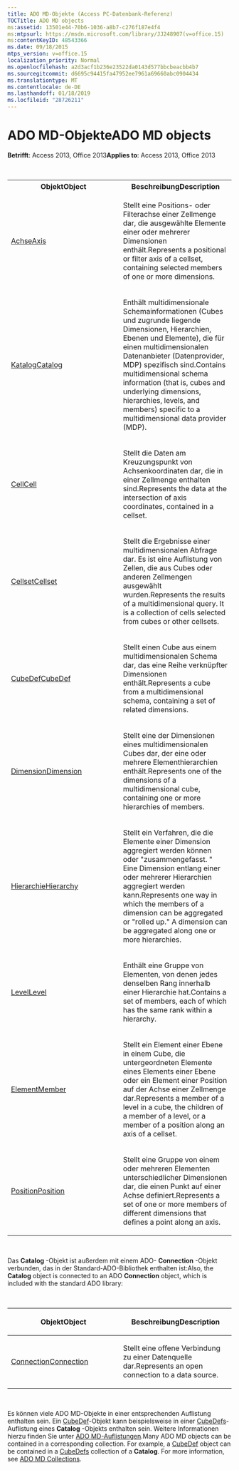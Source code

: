 ```yaml
---
title: ADO MD-Objekte (Access PC-Datenbank-Referenz)
TOCTitle: ADO MD objects
ms:assetid: 13501e44-70b6-1036-a8b7-c276f187e4f4
ms:mtpsurl: https://msdn.microsoft.com/library/JJ248907(v=office.15)
ms:contentKeyID: 48543366
ms.date: 09/18/2015
mtps_version: v=office.15
localization_priority: Normal
ms.openlocfilehash: a2d3acf1b236e23522da0143d577bbcbeacbb4b7
ms.sourcegitcommit: d6695c94415fa47952ee7961a69660abc0904434
ms.translationtype: MT
ms.contentlocale: de-DE
ms.lasthandoff: 01/18/2019
ms.locfileid: "28726211"
---
```

# <a name="ado-md-objects"></a><span data-ttu-id="7eb8f-102">ADO MD-Objekte</span><span class="sxs-lookup"><span data-stu-id="7eb8f-102">ADO MD objects</span></span>

<span data-ttu-id="7eb8f-103">**Betrifft**: Access 2013, Office 2013</span><span class="sxs-lookup"><span data-stu-id="7eb8f-103">**Applies to**: Access 2013, Office 2013</span></span>

<br/>

<table>
<colgroup>
<col style="width: 50%" />
<col style="width: 50%" />
</colgroup>
<tbody>
<tr class="even">
<th><span data-ttu-id="7eb8f-104">Objekt</span><span class="sxs-lookup"><span data-stu-id="7eb8f-104">Object</span></span></th>
<th><span data-ttu-id="7eb8f-105">Beschreibung</span><span class="sxs-lookup"><span data-stu-id="7eb8f-105">Description</span></span></th>
</tr>
<tr class="odd">
<td><p><span data-ttu-id="7eb8f-106"><a href="axis-object-ado-md.md">Achse</a></span><span class="sxs-lookup"><span data-stu-id="7eb8f-106"><a href="axis-object-ado-md.md">Axis</a></span></span></p></td>
<td><p><span data-ttu-id="7eb8f-107">Stellt eine Positions- oder Filterachse einer Zellmenge dar, die ausgewählte Elemente einer oder mehrerer Dimensionen enthält.</span><span class="sxs-lookup"><span data-stu-id="7eb8f-107">Represents a positional or filter axis of a cellset, containing selected members of one or more dimensions.</span></span></p></td>
</tr>
<tr class="even">
<td><p><span data-ttu-id="7eb8f-108"><a href="catalog-object-ado-md.md">Katalog</a></span><span class="sxs-lookup"><span data-stu-id="7eb8f-108"><a href="catalog-object-ado-md.md">Catalog</a></span></span></p></td>
<td><p><span data-ttu-id="7eb8f-109">Enthält multidimensionale Schemainformationen (Cubes und zugrunde liegende Dimensionen, Hierarchien, Ebenen und Elemente), die für einen multidimensionalen Datenanbieter (Datenprovider, MDP) spezifisch sind.</span><span class="sxs-lookup"><span data-stu-id="7eb8f-109">Contains multidimensional schema information (that is, cubes and underlying dimensions, hierarchies, levels, and members) specific to a multidimensional data provider (MDP).</span></span></p></td>
</tr>
<tr class="odd">
<td><p><span data-ttu-id="7eb8f-110"><a href="cell-object-ado-md.md">Cell</a></span><span class="sxs-lookup"><span data-stu-id="7eb8f-110"><a href="cell-object-ado-md.md">Cell</a></span></span></p></td>
<td><p><span data-ttu-id="7eb8f-111">Stellt die Daten am Kreuzungspunkt von Achsenkoordinaten dar, die in einer Zellmenge enthalten sind.</span><span class="sxs-lookup"><span data-stu-id="7eb8f-111">Represents the data at the intersection of axis coordinates, contained in a cellset.</span></span></p></td>
</tr>
<tr class="even">
<td><p><span data-ttu-id="7eb8f-112"><a href="cellset-object-ado-md.md">Cellset</a></span><span class="sxs-lookup"><span data-stu-id="7eb8f-112"><a href="cellset-object-ado-md.md">Cellset</a></span></span></p></td>
<td><p><span data-ttu-id="7eb8f-p101">Stellt die Ergebnisse einer multidimensionalen Abfrage dar. Es ist eine Auflistung von Zellen, die aus Cubes oder anderen Zellmengen ausgewählt wurden.</span><span class="sxs-lookup"><span data-stu-id="7eb8f-p101">Represents the results of a multidimensional query. It is a collection of cells selected from cubes or other cellsets.</span></span></p></td>
</tr>
<tr class="odd">
<td><p><span data-ttu-id="7eb8f-115"><a href="cubedef-object-ado-md.md">CubeDef</a></span><span class="sxs-lookup"><span data-stu-id="7eb8f-115"><a href="cubedef-object-ado-md.md">CubeDef</a></span></span></p></td>
<td><p><span data-ttu-id="7eb8f-116">Stellt einen Cube aus einem multidimensionalen Schema dar, das eine Reihe verknüpfter Dimensionen enthält.</span><span class="sxs-lookup"><span data-stu-id="7eb8f-116">Represents a cube from a multidimensional schema, containing a set of related dimensions.</span></span></p></td>
</tr>
<tr class="even">
<td><p><span data-ttu-id="7eb8f-117"><a href="dimension-object-ado-md.md">Dimension</a></span><span class="sxs-lookup"><span data-stu-id="7eb8f-117"><a href="dimension-object-ado-md.md">Dimension</a></span></span></p></td>
<td><p><span data-ttu-id="7eb8f-118">Stellt eine der Dimensionen eines multidimensionalen Cubes dar, der eine oder mehrere Elementhierarchien enthält.</span><span class="sxs-lookup"><span data-stu-id="7eb8f-118">Represents one of the dimensions of a multidimensional cube, containing one or more hierarchies of members.</span></span></p></td>
</tr>
<tr class="odd">
<td><p><span data-ttu-id="7eb8f-119"><a href="hierarchy-object-ado-md.md">Hierarchie</a></span><span class="sxs-lookup"><span data-stu-id="7eb8f-119"><a href="hierarchy-object-ado-md.md">Hierarchy</a></span></span></p></td>
<td><p><span data-ttu-id="7eb8f-120">Stellt ein Verfahren, die die Elemente einer Dimension aggregiert werden können oder &quot;zusammengefasst. &quot; Eine Dimension entlang einer oder mehrerer Hierarchien aggregiert werden kann.</span><span class="sxs-lookup"><span data-stu-id="7eb8f-120">Represents one way in which the members of a dimension can be aggregated or &quot;rolled up.&quot; A dimension can be aggregated along one or more hierarchies.</span></span></p></td>
</tr>
<tr class="even">
<td><p><span data-ttu-id="7eb8f-121"><a href="level-object-ado-md.md">Level</a></span><span class="sxs-lookup"><span data-stu-id="7eb8f-121"><a href="level-object-ado-md.md">Level</a></span></span></p></td>
<td><p><span data-ttu-id="7eb8f-122">Enthält eine Gruppe von Elementen, von denen jedes denselben Rang innerhalb einer Hierarchie hat.</span><span class="sxs-lookup"><span data-stu-id="7eb8f-122">Contains a set of members, each of which has the same rank within a hierarchy.</span></span></p></td>
</tr>
<tr class="odd">
<td><p><span data-ttu-id="7eb8f-123"><a href="member-object-ado-md.md">Element</a></span><span class="sxs-lookup"><span data-stu-id="7eb8f-123"><a href="member-object-ado-md.md">Member</a></span></span></p></td>
<td><p><span data-ttu-id="7eb8f-124">Stellt ein Element einer Ebene in einem Cube, die untergeordneten Elemente eines Elements einer Ebene oder ein Element einer Position auf der Achse einer Zellmenge dar.</span><span class="sxs-lookup"><span data-stu-id="7eb8f-124">Represents a member of a level in a cube, the children of a member of a level, or a member of a position along an axis of a cellset.</span></span></p></td>
</tr>
<tr class="even">
<td><p><span data-ttu-id="7eb8f-125"><a href="position-object-ado-md.md">Position</a></span><span class="sxs-lookup"><span data-stu-id="7eb8f-125"><a href="position-object-ado-md.md">Position</a></span></span></p></td>
<td><p><span data-ttu-id="7eb8f-126">Stellt eine Gruppe von einem oder mehreren Elementen unterschiedlicher Dimensionen dar, die einen Punkt auf einer Achse definiert.</span><span class="sxs-lookup"><span data-stu-id="7eb8f-126">Represents a set of one or more members of different dimensions that defines a point along an axis.</span></span></p></td>
</tr>
</tbody>
</table>

<br/>

<span data-ttu-id="7eb8f-127">Das **Catalog** -Objekt ist außerdem mit einem ADO- **Connection** -Objekt verbunden, das in der Standard-ADO-Bibliothek enthalten ist:</span><span class="sxs-lookup"><span data-stu-id="7eb8f-127">Also, the **Catalog** object is connected to an ADO **Connection** object, which is included with the standard ADO library:</span></span>

<br/>

<table>
<colgroup>
<col style="width: 50%" />
<col style="width: 50%" />
</colgroup>
<thead>
<tr class="header">
<th><p><span data-ttu-id="7eb8f-128">Objekt</span><span class="sxs-lookup"><span data-stu-id="7eb8f-128">Object</span></span></p></th>
<th><p><span data-ttu-id="7eb8f-129">Beschreibung</span><span class="sxs-lookup"><span data-stu-id="7eb8f-129">Description</span></span></p></th>
</tr>
</thead>
<tbody>
<tr class="odd">
<td><p><span data-ttu-id="7eb8f-130"><a href="connection-object-ado.md">Connection</a></span><span class="sxs-lookup"><span data-stu-id="7eb8f-130"><a href="connection-object-ado.md">Connection</a></span></span></p></td>
<td><p><span data-ttu-id="7eb8f-131">Stellt eine offene Verbindung zu einer Datenquelle dar.</span><span class="sxs-lookup"><span data-stu-id="7eb8f-131">Represents an open connection to a data source.</span></span></p></td>
</tr>
</tbody>
</table>

<br/>

<span data-ttu-id="7eb8f-p102">Es können viele ADO MD-Objekte in einer entsprechenden Auflistung enthalten sein. Ein [CubeDef](cubedef-object-ado-md.md)-Objekt kann beispielsweise in einer [CubeDefs](cubedefs-collection-ado-md.md)-Auflistung eines **Catalog** -Objekts enthalten sein. Weitere Informationen hierzu finden Sie unter [ADO MD-Auflistungen](ado-md-collections.md).</span><span class="sxs-lookup"><span data-stu-id="7eb8f-p102">Many ADO MD objects can be contained in a corresponding collection. For example, a [CubeDef](cubedef-object-ado-md.md) object can be contained in a [CubeDefs](cubedefs-collection-ado-md.md) collection of a **Catalog**. For more information, see [ADO MD Collections](ado-md-collections.md).</span></span>

